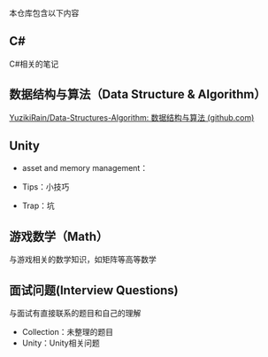 本仓库包含以下内容

## C#
C#相关的笔记

## 数据结构与算法（Data Structure & Algorithm）
[YuzikiRain/Data-Structures-Algorithm: 数据结构与算法 (github.com)](https://github.com/YuzikiRain/Data-Structures-Algorithm)

## Unity

- asset and memory management：

- Tips：小技巧
- Trap：坑

## 游戏数学（Math）

与游戏相关的数学知识，如矩阵等高等数学

## 面试问题(Interview Questions)

与面试有直接联系的题目和自己的理解

- Collection：未整理的题目
- Unity：Unity相关问题

